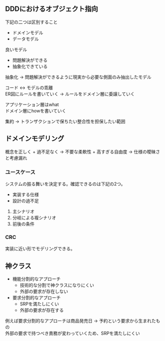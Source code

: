 
## DDDにおけるオブジェクト指向
下記の二つは区別すること
* ドメインモデル
* データモデル

良いモデル
  * 問題解決ができる
  * 抽象化できている

抽象化 -> 問題解決ができるように現実から必要な側面のみ抽出したモデル

コード <-> モデルの乖離  
ER図にルールを書いていく -> ルールをドメイン層に委譲していく

アプリケーション層はwhat  
ドメイン層にhowを書いていく

集約 -> トランザクションで保ちたい整合性を担保したい範囲

## ドメインモデリング
概念を正しく + 過不足なく 
-> 不要な柔軟性 + 高すぎる自由度
-> 仕様の曖昧さと考慮漏れ

### ユースケース
システムの振る舞いを決定する。確認できるのは下記の2つ。
* 実装する仕様
* 設計の過不足


1. 主シナリオ
2. 分岐による複シナリオ
3. 前後の条件

### CRC
実装に近い形でモデリングできる。

## 神クラス
* 機能分割的なアプローチ
  * 技術的な分割で神クラスになりにくい
  * 外部の要求が存在しない
* 要求分割的なアプローチ
  * SRPを満たしにくい
  * 外部の要求が存在する

例えば要求分割的なアプローチは商品発売日 -> 予約という要求から生まれたもの  
外部の要求で持つべき責務が変わっていくため、SRPを満たしにくい
